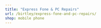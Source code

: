 ```yaml
---
title: "Express Fone & PC Repairs"
url: /birtley/express-fone-and-pc-repairs/
shop: mobile phone
---
```

